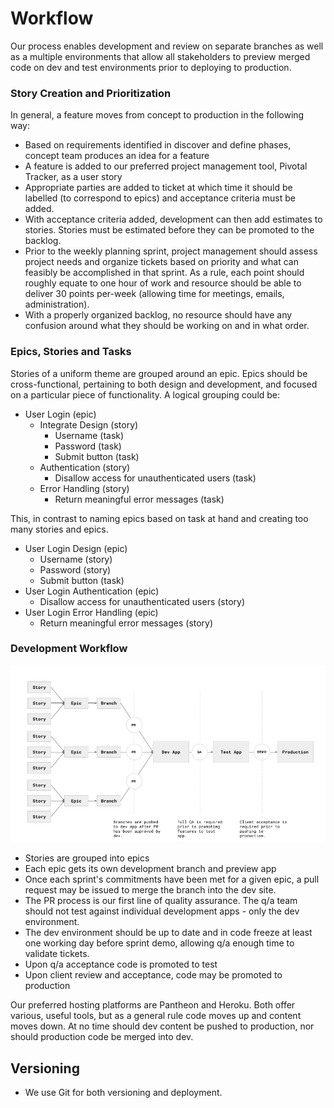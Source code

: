 # Workflow

Our process enables development and review on separate branches as well as a multiple environments that allow all stakeholders to preview merged code on dev and test environments prior to deploying to production. 

### Story Creation and Prioritization
In general, a feature moves from concept to production in the following way:

* Based on requirements identified in discover and define phases, concept team produces an idea for a feature
* A feature is added to our preferred project management tool, Pivotal Tracker, as a user story
* Appropriate parties are added to ticket at which time it should be labelled (to correspond to epics) and acceptance criteria must be added. 
* With acceptance criteria added, development can then add estimates to stories. Stories must be estimated before they can be promoted to the backlog.
* Prior to the weekly planning sprint, project management should assess project needs and organize tickets based on priority and what can feasibly be accomplished in that sprint. As a rule, each point should roughly equate to one hour of work and resource should be able to deliver 30 points per-week (allowing time for meetings, emails, administration).
* With a properly organized backlog, no resource should have any confusion around what they should be working on and in what order. 

### Epics, Stories and Tasks

Stories of a uniform theme are grouped around an epic. Epics should be cross-functional, pertaining to both design and development, and focused on a particular piece of functionality. A logical grouping could be:

* User Login (epic)
	* Integrate Design (story)
		* Username (task)
		* Password (task)
		* Submit button (task)
	* Authentication (story)
		* Disallow access for unauthenticated users (task)
	* Error Handling (story)
		* Return meaningful error messages (task)
	
This, in contrast to naming epics based on task at hand and creating too many stories and epics. 

* User Login Design (epic)
	* Username (story)
	* Password (story)
	* Submit button (task)
* User Login Authentication (epic)
	* Disallow access for unauthenticated users (story)
* User Login Error Handling (epic)
	* Return meaningful error messages (story)	
	

### Development Workflow

![](../_doc/dev-workflow.png)

* Stories are grouped into epics
* Each epic gets its own development branch and preview app
* Once each sprint's commitments have been met for a given epic, a pull request may be issued to merge the branch into the dev site. 
* The PR process is our first line of quality assurance. The q/a team should not test against individual development apps - only the dev environment.
* The dev environment should be up to date and in code freeze at least one working day before sprint demo, allowing q/a enough time to validate tickets. 
* Upon q/a acceptance code is promoted to test
* Upon client review and acceptance, code may be promoted to production

Our preferred hosting platforms are Pantheon and Heroku. Both offer various, useful tools, but as a general rule code moves up and content moves down. At no time should dev content be pushed to production, nor should production code be merged into dev. 


## Versioning
* We use Git for both versioning and deployment. 